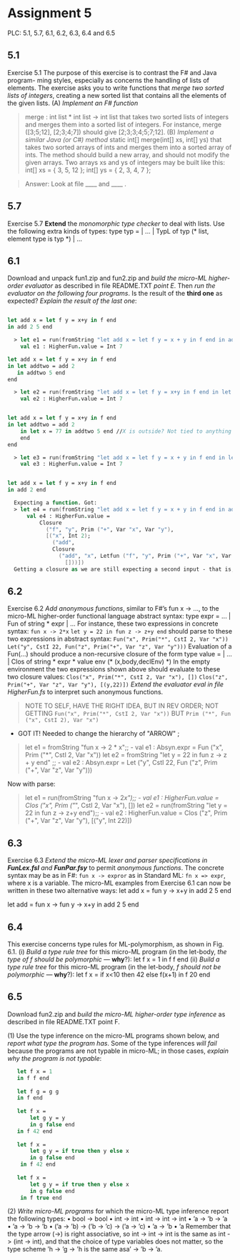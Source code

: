 # Assignment 5

PLC: 5.1, 5.7, 6.1, 6.2, 6.3, 6.4 and 6.5

## 5.1

Exercise 5.1 The purpose of this exercise is to contrast the F# and Java program- ming styles, especially as concerns the handling of lists of elements. The exercise asks you to write functions that *merge two sorted lists of integers*, creating a new sorted list that contains all the elements of the given lists.
(A) *Implement an F# function*
   >merge : int list * int list -> int list
    that takes two sorted lists of integers and merges them into a sorted list of integers. For instance, merge ([3;5;12], [2;3;4;7]) should give [2;3;3;4;5;7;12].
(B) *Implement a similar Java (or C#) method*
   >static int[] merge(int[] xs, int[] ys)
    that takes two sorted arrays of ints and merges them into a sorted array of ints. The method should build a new array, and should not modify the given arrays. Two arrays xs and ys of integers may be built like this:
    int[] xs = { 3, 5, 12 };
    int[] ys = { 2, 3, 4, 7 };

> Answer:
    Look at file ____ and ____ . 

## 5.7
Exercise 5.7 **Extend** the *monomorphic type checker* to deal with lists. Use the following extra kinds of types:
type typ =
  | ...
  | TypL of typ              (* list, element type is typ *)
  | ...

## 6.1
Download and unpack fun1.zip and fun2.zip and *build the micro-ML higher-order evaluator* as described in file README.TXT *point E*.
Then *run the evaluator on the following four programs*. Is the result of the **third one** as expected? *Explain the result of the last one*:

``` fsharp

let add x = let f y = x+y in f end
in add 2 5 end

  > let e1 = run(fromString "let add x = let f y = x + y in f end in add 2 5  end");;
    val e1 : HigherFun.value = Int 7

let add x = let f y = x+y in f end
in let addtwo = add 2
   in addtwo 5 end
end

  > let e2 = run(fromString "let add x = let f y = x+y in f end in let addtwo = add 2 in addtwo 5 end end");;
    val e2 : HigherFun.value = Int 7


let add x = let f y = x+y in f end
in let addtwo = add 2
    in let x = 77 in addtwo 5 end //X is outside? Not tied to anything
    end 
end

  > let e3 = run(fromString "let add x = let f y = x + y in f end in let addtwo = add 2 in let x = 77 in addtwo 5 end end end");;
    val e3 : HigherFun.value = Int 7


let add x = let f y = x+y in f end
in add 2 end

  Expecting a function. Got:
  > let e4 = run(fromString "let add x = let f y = x + y in f end in add 2 end");;
      val e4 : HigherFun.value =
          Closure
            ("f", "y", Prim ("+", Var "x", Var "y"),
            [("x", Int 2);
              ("add",
              Closure
                ("add", "x", Letfun ("f", "y", Prim ("+", Var "x", Var "y"), Var "f"),
                  []))])
  Getting a closure as we are still expecting a second input - that is, what is y? Right now y is a function that still needs an input - thus the instruction is still valid, just not computatable. (??)
```

## 6.2

Exercise 6.2 *Add anonymous functions*, similar to F#’s fun x -> ..., to the micro-ML higher-order functional language abstract syntax:
type expr =
    ...
  | Fun of string * expr
  | ...
For instance, these two expressions in concrete syntax:
`fun x -> 2*x`
`let y = 22 in fun z -> z+y end`
should parse to these two expressions in abstract syntax:
`Fun("x", Prim("*", CstI 2, Var "x"))`
`Let("y", CstI 22, Fun("z", Prim("+", Var "z", Var "y")))`
Evaluation of a Fun(...) should produce a non-recursive closure of the form
type value =
  | ...
  | Clos of string * expr * value env   (* (x,body,declEnv) *)
In the empty environment the two expressions shown above should evaluate to these two closure values:
`Clos("x", Prim("*", CstI 2, Var "x"), [])`
`Clos("z", Prim("+", Var "z", Var "y"), [(y,22)])`
*Extend the evaluator eval in file HigherFun.fs* to interpret such anonymous functions.

> NOTE TO SELF, HAVE THE RIGHT IDEA, BUT IN REV ORDER;
  NOT GETTING `Fun("x", Prim("*", CstI 2, Var "x"))`
  BUT         `Prim ("*", Fun ("x", CstI 2), Var "x")`
  - GOT IT! Needed to change the hierarchy of "ARROW" ;
  > let e1 = fromString "fun x -> 2 * x";;
    - val e1 : Absyn.expr = Fun ("x", Prim ("*", CstI 2, Var "x"))
  > let e2 = fromString "let y = 22 in fun z -> z + y end" ;;
    - val e2 : Absyn.expr = Let ("y", CstI 22, Fun ("z", Prim ("+", Var "z", Var "y")))
    
  Now with parse:
  > let e1 = run(fromString "fun x -> 2*x");;
    - val e1 : HigherFun.value = Clos ("x", Prim ("*", CstI 2, Var "x"), [])
  > let e2 = run(fromString "let y = 22 in fun z -> z+y end");;
    - val e2 : HigherFun.value = Clos ("z", Prim ("+", Var "z", Var "y"), [("y", Int 22)])



## 6.3

Exercise 6.3 *Extend the micro-ML lexer and parser specifications in **FunLex.fsl** and **FunPar.fsy*** to permit *anonymous functions*. The concrete syntax may be as in F#: `fun x -> expror` as in Standard ML: `fn x => expr`, where x is a variable. The micro-ML examples from Exercise 6.1 can now be written in these two alternative ways:
let add x = fun y -> x+y
in add 2 5 end

let add = fun x -> fun y -> x+y
in add 2 5 end

## 6.4

This exercise concerns type rules for ML-polymorphism, as shown in Fig. 6.1.
(i) *Build a type rule tree* for this micro-ML program (in the let-body, *the type of f should be polymorphic* — **why**?):
   let f x = 1
   in f f end
(ii) *Build a type rule tree* for this micro-ML program (in the let-body, *f should not be polymorphic* — **why**?):
   let f x = if x<10 then 42 else f(x+1)
   in f 20 end


## 6.5

Download fun2.zip and *build the micro-ML higher-order type inference* as described in file README.TXT point F.

(1) Use the type inference on the micro-ML programs shown below, and *report what type the program has*. Some of the type inferences *will fail* because the programs are not typable in micro-ML; in those cases, *explain why the program is not typable*:

``` fsharp
   let f x = 1
   in f f end
   
   let f g = g g
   in f end
   
   let f x =
       let g y = y
       in g false end
   in f 42 end
   
   let f x =
       let g y = if true then y else x
       in g false end
    in f 42 end
   
   let f x =
       let g y = if true then y else x
       in g false end
    in f true end
```

(2) *Write micro-ML programs* for which the micro-ML type inference report the following types:
• bool -> bool
• int -> int
• int -> int -> int
• ’a -> ’b -> ’a
• ’a -> ’b -> ’b
• (’a -> ’b) -> (’b -> ’c) -> (’a -> ’c) • ’a -> ’b
• ’a
Remember that the type arrow (->) is right associative, so int -> int -> int is the same as int -> (int -> int), and that the choice of type variables does not matter, so the type scheme ’h -> ’g -> ’h is the same asa’ -> ’b -> ’a.
